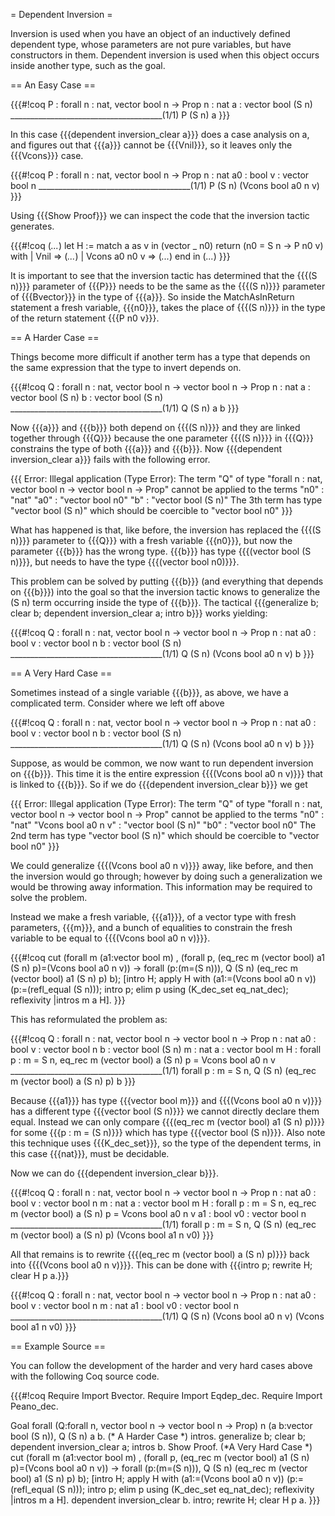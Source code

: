 = Dependent Inversion =

Inversion is used when you have an object of an inductively defined dependent type, whose parameters are not pure variables, but have constructors in them.  Dependent inversion is used when this object occurs inside another type, such as the goal.

== An Easy Case ==

{{{#!coq
P : forall n : nat, vector bool n -> Prop
n : nat
a : vector bool (S n)
______________________________________(1/1)
P (S n) a
}}}

In this case {{{dependent inversion_clear a}}} does a case analysis on a, and figures out that {{{a}}} cannot be {{{Vnil}}}, so it leaves only the {{{Vcons}}} case.

{{{#!coq
P : forall n : nat, vector bool n -> Prop
n : nat
a0 : bool
v : vector bool n
______________________________________(1/1)
P (S n) (Vcons bool a0 n v)
}}}

Using {{{Show Proof}}} we can inspect the code that the inversion tactic generates.

{{{#!coq
 (*...*)
 let H :=
  match a as v in (vector _ n0) return (n0 = S n -> P n0 v) with
  | Vnil => (*...*)
  | Vcons a0 n0 v => (*...*)
  end in (*...*)
}}}

It is important to see that the inversion tactic has determined that the {{{(S n)}}} parameter of {{{P}}} needs to be the same as the {{{(S n)}}} parameter of {{{Bvector}}} in the type of {{{a}}}.  So inside the MatchAsInReturn statement a fresh variable, {{{n0}}}, takes the place of {{{(S n)}}} in the type of the return statement {{{P n0 v}}}.

== A Harder Case ==

Things become more difficult if another term has a type that depends on the same expression that the type to invert depends on.

{{{#!coq
Q : forall n : nat, vector bool n -> vector bool n -> Prop
n : nat
a : vector bool (S n)
b : vector bool (S n)
______________________________________(1/1)
Q (S n) a b
}}}

Now {{{a}}} and {{{b}}} both depend on {{{(S n)}}} and they are linked together through {{{Q}}} because the one parameter {{{(S n)}}} in {{{Q}}} constrains the type of both {{{a}}} and {{{b}}}.  Now {{{dependent inversion_clear a}}} fails with the following error.

{{{
Error: Illegal application (Type Error): 
The term "Q" of type "forall n : nat, vector bool n -> vector bool n -> Prop"
cannot be applied to the terms
 "n0" : "nat"
 "a0" : "vector bool n0"
 "b" : "vector bool (S n)"
The 3th term has type "vector bool (S n)" which should be coercible to
 "vector bool n0"
}}}

What has happened is that, like before, the inversion has replaced the {{{(S n)}}} parameter to {{{Q}}} with a fresh variable {{{n0}}}, but now the parameter {{{b}}} has the wrong type.  {{{b}}} has type {{{(vector bool (S n)}}}, but needs to have the type {{{(vector bool n0)}}}.

This problem can be solved by putting {{{b}}} (and everything that depends on {{{b}}}) into the goal so that the inversion tactic knows to generalize the (S n) term occurring inside the type of {{{b}}}.  The tactical {{{generalize b; clear b; dependent inversion_clear a; intro b}}} works yielding:


{{{#!coq
Q : forall n : nat, vector bool n -> vector bool n -> Prop
n : nat
a0 : bool
v : vector bool n
b : vector bool (S n)
______________________________________(1/1)
Q (S n) (Vcons bool a0 n v) b
}}}

== A Very Hard Case ==

Sometimes instead of a single variable {{{b}}}, as above, we have a complicated term.  Consider where we left off above

{{{#!coq
Q : forall n : nat, vector bool n -> vector bool n -> Prop
n : nat
a0 : bool
v : vector bool n
b : vector bool (S n)
______________________________________(1/1)
Q (S n) (Vcons bool a0 n v) b
}}}

Suppose, as would be common, we now want to run dependent inversion on {{{b}}}.  This time it is the entire expression {{{(Vcons bool a0 n v)}}} that is linked to {{{b}}}.  So if we do {{{dependent inversion_clear b}}} we get

{{{
Error: Illegal application (Type Error): 
The term "Q" of type "forall n : nat, vector bool n -> vector bool n -> Prop"
cannot be applied to the terms
 "n0" : "nat"
 "Vcons bool a0 n v" : "vector bool (S n)"
 "b0" : "vector bool n0"
The 2nd term has type "vector bool (S n)" which should be coercible to
 "vector bool n0"
}}}

We could generalize {{{(Vcons bool a0 n v)}}} away, like before, and then the inversion would go through; however by doing such a generalization we would be throwing away information.  This information may be required to solve the problem.  

Instead we make a fresh variable, {{{a1}}}, of a vector type with fresh parameters, {{{m}}}, and a bunch of equalities to constrain the fresh variable to be equal to {{{(Vcons bool a0 n v)}}}. 
  

{{{#!coq
cut (forall m (a1:vector bool m) , 
        (forall p, (eq_rec m (vector bool) a1 (S n) p)=(Vcons bool a0 n v)) -> 
        forall (p:(m=(S n))),
        Q (S n) (eq_rec m (vector bool) a1 (S n) p) b);
[intro H;
 apply H with (a1:=(Vcons bool a0 n v)) (p:=(refl_equal (S n)));
 intro p;
 elim p using (K_dec_set eq_nat_dec);
 reflexivity
|intros m a H].
}}}

This has reformulated the problem as:

{{{#!coq
Q : forall n : nat, vector bool n -> vector bool n -> Prop
n : nat
a0 : bool
v : vector bool n
b : vector bool (S n)
m : nat
a : vector bool m
H : forall p : m = S n, eq_rec m (vector bool) a (S n) p = Vcons bool a0 n v
______________________________________(1/1)
forall p : m = S n, Q (S n) (eq_rec m (vector bool) a (S n) p) b
}}}

Because {{{a1}}} has type {{{vector bool m}}} and {{{(Vcons bool a0 n v)}}} has a different type {{{vector bool (S n)}}} we cannot directly declare them equal.  Instead we can only compare {{{(eq_rec m (vector bool) a1 (S n) p)}}} for some
{{{p : m = (S n)}}} which has type {{{vector bool (S n)}}}.  Also note this technique uses {{{K_dec_set}}}, so the type of the dependent terms, in this case {{{nat}}}, must be decidable.

Now we can do {{{dependent inversion_clear b}}}.

{{{#!coq
Q : forall n : nat, vector bool n -> vector bool n -> Prop
n : nat
a0 : bool
v : vector bool n
m : nat
a : vector bool m
H : forall p : m = S n, eq_rec m (vector bool) a (S n) p = Vcons bool a0 n v
a1 : bool
v0 : vector bool n
______________________________________(1/1)
forall p : m = S n,
Q (S n) (eq_rec m (vector bool) a (S n) p) (Vcons bool a1 n v0)
}}}

All that remains is to rewrite {{{(eq_rec m (vector bool) a (S n) p)}}} back into {{{(Vcons bool a0 n v)}}}.  This can be done with {{{intro p; rewrite H; clear H p a.}}}

{{{#!coq
Q : forall n : nat, vector bool n -> vector bool n -> Prop
n : nat
a0 : bool
v : vector bool n
m : nat
a1 : bool
v0 : vector bool n
______________________________________(1/1)
Q (S n) (Vcons bool a0 n v) (Vcons bool a1 n v0)
}}}

== Example Source ==

You can follow the development of the harder and very hard cases above with the following Coq source code.

{{{#!coq
Require Import Bvector.
Require Import Eqdep_dec.
Require Import Peano_dec.

Goal forall (Q:forall n, vector bool n -> vector bool n -> Prop) n (a b:vector bool (S n)), Q (S n) a b.
(* A Harder Case *)
intros.
generalize b;
clear b;
dependent inversion_clear a;
intros b.
Show Proof.
(*A Very Hard Case *)
cut (forall m (a1:vector bool m) , 
        (forall p, (eq_rec m (vector bool) a1 (S n) p)=(Vcons bool a0 n v)) -> 
        forall (p:(m=(S n))),
        Q (S n) (eq_rec m (vector bool) a1 (S n) p) b);
[intro H;
 apply H with (a1:=(Vcons bool a0 n v)) (p:=(refl_equal (S n)));
 intro p;
 elim p using (K_dec_set eq_nat_dec);
 reflexivity
|intros m a H].
dependent inversion_clear b.
intro;
rewrite H;
clear H p a.
}}}
